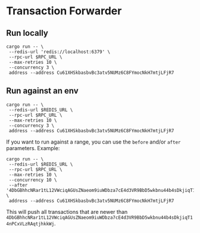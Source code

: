 # Transaction Forwarder

## Run locally

```
cargo run -- \
 --redis-url 'redis://localhost:6379' \
 --rpc-url $RPC_URL \
 --max-retries 10 \
 --concurrency 3 \
 address --address Cu61XHSkbasbvBc3atv5NUMz6C8FYmocNkH7mtjLFjR7
```

## Run against an env

```
cargo run -- \
 --redis-url $REDIS_URL \
 --rpc-url $RPC_URL \
 --max-retries 10 \
 --concurrency 3 \
 address --address Cu61XHSkbasbvBc3atv5NUMz6C8FYmocNkH7mtjLFjR7
```

If you want to run against a range, you can use the `before` and/or `after` parameters. Example:

```
cargo run -- \
 --redis-url $REDIS_URL \
 --rpc-url $RPC_URL \
 --max-retries 10 \
 --concurrency 10 \
 --after '4DbGBhhcNRar1tL12VWciqAGUsZNaeom9iuWDbza7cE4d3VR9BbD5wkbnu44b4sDkjiqT14nPCxVLzRAqtjhkkWj' \
 address --address Cu61XHSkbasbvBc3atv5NUMz6C8FYmocNkH7mtjLFjR7
```

This will push all transactions that are newer than `4DbGBhhcNRar1tL12VWciqAGUsZNaeom9iuWDbza7cE4d3VR9BbD5wkbnu44b4sDkjiqT14nPCxVLzRAqtjhkkWj`.
